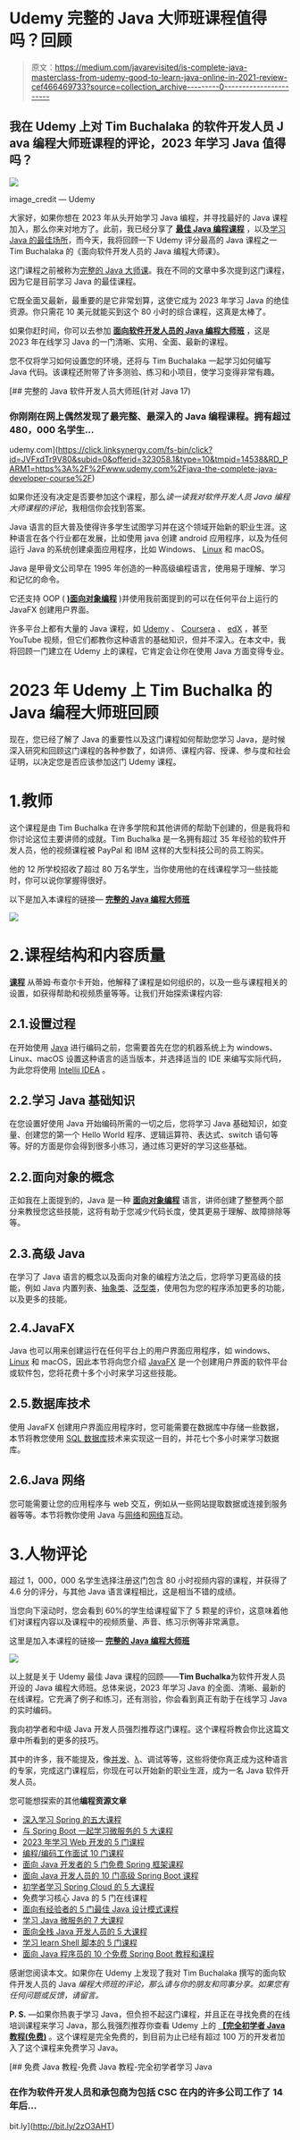 # Udemy 完整的 Java 大师班课程值得吗？回顾

> 原文：<https://medium.com/javarevisited/is-complete-java-masterclass-from-udemy-good-to-learn-java-online-in-2021-review-cef466469733?source=collection_archive---------0----------------------->

## 我在 Udemy 上对 Tim Buchalaka 的软件开发人员 J **ava 编程大师班课程的评论，2023 年学习 Java 值得吗？**

[![](img/1a4325a5e7073a11463c891d9f16dc30.png)](https://click.linksynergy.com/fs-bin/click?id=JVFxdTr9V80&subid=0&offerid=323058.1&type=10&tmpid=14538&RD_PARM1=https%3A%2F%2Fwww.udemy.com%2Fjava-the-complete-java-developer-course%2F)

image_credit — Udemy

大家好，如果你想在 2023 年从头开始学习 Java 编程，并寻找最好的 Java 课程加入，那么你来对地方了。此前，我已经分享了 [**最佳 Java 编程课程**](/javarevisited/top-5-java-online-courses-for-beginners-best-of-lot-1e1e240a758) ，以及[学习 Java 的最佳场所](/javarevisited/10-best-places-to-learn-java-online-for-free-ce5e713ab5b2)，而今天，我将回顾一下 Udemy 评分最高的 Java 课程之一 Tim Buchalaka 的《面向软件开发人员的 Java 编程大师课》。

这门课程之前被称为[完整的 Java 大师课](https://click.linksynergy.com/fs-bin/click?id=JVFxdTr9V80&subid=0&offerid=323058.1&type=10&tmpid=14538&RD_PARM1=https%3A%2F%2Fwww.udemy.com%2Fjava-the-complete-java-developer-course%2F)。我在不同的文章中多次提到这门课程，因为它是目前学习 Java 的最佳课程。

它既全面又最新，最重要的是它非常划算，这使它成为 2023 年学习 Java 的绝佳资源。你只需花 10 美元就能买到这个 80 小时的综合课程，这真是太棒了。

如果你赶时间，你可以去参加 [**面向软件开发人员的 Java 编程大师班**](https://click.linksynergy.com/fs-bin/click?id=JVFxdTr9V80&subid=0&offerid=323058.1&type=10&tmpid=14538&RD_PARM1=https%3A%2F%2Fwww.udemy.com%2Fjava-the-complete-java-developer-course%2F) ，这是 2023 年在线学习 Java 的一门清晰、实用、全面、最新的课程。

您不仅将学习如何设置您的环境，还将与 Tim Buchalaka 一起学习如何编写 Java 代码。该课程还附带了许多测验、练习和小项目，使学习变得非常有趣。

[](https://click.linksynergy.com/fs-bin/click?id=JVFxdTr9V80&subid=0&offerid=323058.1&type=10&tmpid=14538&RD_PARM1=https%3A%2F%2Fwww.udemy.com%2Fjava-the-complete-java-developer-course%2F) [## 完整的 Java 软件开发人员大师班(针对 Java 17)

### 你刚刚在网上偶然发现了最完整、最深入的 Java 编程课程。拥有超过 480，000 名学生…

udemy.com](https://click.linksynergy.com/fs-bin/click?id=JVFxdTr9V80&subid=0&offerid=323058.1&type=10&tmpid=14538&RD_PARM1=https%3A%2F%2Fwww.udemy.com%2Fjava-the-complete-java-developer-course%2F) 

如果你还没有决定是否要参加这个课程，那么*读一读我对软件开发人员 Java 编程大师课程的评论*，我相信你会找到答案。

Java 语言的巨大普及使得许多学生试图学习并在这个领域开始新的职业生涯。这种语言在各个行业都在发展，比如使用 java 创建 android 应用程序，以及为任何运行 Java 的系统创建桌面应用程序，比如 Windows、 [Linux](/javarevisited/7-best-linux-courses-for-developers-cloud-engineers-and-devops-in-2021-7415314087e1) 和 macOS。

Java 是甲骨文公司早在 1995 年创造的一种高级编程语言，使用易于理解、学习和记忆的命令。

它还支持 OOP ( [**)面向对象编程**](https://www.java67.com/2018/02/5-free-object-oriented-programming-online-courses.html) )并使用我前面提到的可以在任何平台上运行的 JavaFX 创建用户界面。

许多平台上都有大量的 Java 课程，如 [Udemy](https://javarevisited.blogspot.com/2018/01/top-10-udemy-courses-for-java-and-web-developers.html) 、 [Coursera](https://javarevisited.blogspot.com/2020/08/top-10-coursera-courses-specilizations-and-certifications.html) 、 [edX](https://javarevisited.blogspot.com/2021/05/top-10-edx-courses-and-certificates-for.html#axzz6v6xLSPvq) ，甚至 YouTube 视频，但它们都教你这种语言的基础知识，但并不深入。在本文中，我将回顾一门建立在 Udemy 上的课程，它肯定会让你在使用 Java 方面变得专业。

# 2023 年 Udemy 上 Tim Buchalka 的 Java 编程大师班回顾

现在，您已经了解了 Java 的重要性以及这门课程如何帮助您学习 Java，是时候深入研究和回顾这门课程的各种参数了，如讲师、课程内容、授课、参与度和社会证明，以决定您是否应该参加这门 Udemy 课程。

# 1.教师

这个课程是由 Tim Buchalka 在许多学院和其他讲师的帮助下创建的，但是我将和你讨论这位主要讲师的成就。Tim Buchalka 是一名拥有超过 35 年经验的软件开发人员，他的视频课程被 PayPal 和 IBM 这样的大型科技公司的员工购买。

他的 12 所学校招收了超过 80 万名学生，当你使用他的在线课程学习一些技能时，你可以说你掌握得很好。

以下是加入本课程的链接— [**完整的 Java 编程大师班**](https://click.linksynergy.com/fs-bin/click?id=JVFxdTr9V80&subid=0&offerid=323058.1&type=10&tmpid=14538&RD_PARM1=https%3A%2F%2Fwww.udemy.com%2Fjava-the-complete-java-developer-course%2F)

[![](img/c4101c05abd41e97420c698dff58a83e.png)](https://click.linksynergy.com/fs-bin/click?id=JVFxdTr9V80&subid=0&offerid=323058.1&type=10&tmpid=14538&RD_PARM1=https%3A%2F%2Fwww.udemy.com%2Fjava-the-complete-java-developer-course%2F)

# 2.课程结构和内容质量

[**课程**](https://click.linksynergy.com/fs-bin/click?id=JVFxdTr9V80&subid=0&offerid=323058.1&type=10&tmpid=14538&RD_PARM1=https%3A%2F%2Fwww.udemy.com%2Fjava-the-complete-java-developer-course%2F) 从蒂姆·布查尔卡开始，他解释了课程是如何组织的，以及一些与课程相关的设置，如获得帮助和视频质量等等。让我们开始探索课程内容:

## 2.1.设置过程

在开始使用 [Java](https://www.java.com/en/) 进行编码之前，您需要首先在您的机器系统上为 windows、Linux、macOS 设置这种语言的适当版本，并选择适当的 IDE 来编写实际代码，为此您将使用 [Intellij IDEA](/javarevisited/7-best-courses-to-learn-intellij-idea-for-beginners-and-experienced-java-programmers-2e9aa9bb0c05) 。

## 2.2.学习 Java 基础知识

在您设置好使用 Java 开始编码所需的一切之后，您将学习 Java 基础知识，如变量、创建您的第一个 Hello World 程序、逻辑运算符、表达式、switch 语句等等。好的方面是你会得到很多小练习，通过练习更好的学习这些基础。

## 2.2.面向对象的概念

正如我在上面提到的，Java 是一种 [**面向对象编程**](https://javarevisited.blogspot.com/2018/08/5-object-oriented-programming-and-design-courses-for-Java-programmers.html) 语言，讲师创建了整整两个部分来教授您这些技能，这将有助于您减少代码长度，使其更易于理解、故障排除等等。

## 2.3.高级 Java

在学习了 Java 语言的概念以及面向对象的编程方法之后，您将学习更高级的技能，例如 Java 内置列表、[抽象类](https://javarevisited.blogspot.com/2010/10/abstraction-in-java.html)、[泛型类](https://javarevisited.blogspot.com/2012/08/how-to-write-parametrized-class-method-Generic-example.html)，使用包为您的程序添加更多的功能，以及更多的技能。

## 2.4.JavaFX

Java 也可以用来创建运行在任何平台上的用户界面应用程序，如 windows、 [Linux](/javarevisited/top-10-courses-to-learn-linux-command-line-in-2020-best-and-free-f3ee4a78d0c0?source=collection_home---4------0-----------------------) 和 macOS，因此本节将向您介绍 [JavaFX](https://javarevisited.blogspot.com/2020/06/top-5-courses-to-learn-java-fx-in-2020.html) 是一个创建用户界面的软件平台或软件包，您将花费十多个小时来学习这些技能。

## 2.5.数据库技术

使用 JavaFX 创建用户界面应用程序时，您可能需要在数据库中存储一些数据，本节将教您使用 [SQL 数据库](/hackernoon/top-5-sql-and-database-courses-to-learn-online-48424533ac61)技术来实现这一目的，并花七个多小时来学习数据库。

## 2.6.Java 网络

您可能需要让您的应用程序与 web 交互，例如从一些网站提取数据或连接到服务器等等。本节将教你使用 Java 与[网络](/javarevisited/10-free-full-stack-java-development-courses-for-beginners-and-experienced-programmers-8473390bec03)和[网络](https://javarevisited.blogspot.com/2010/10/basic-networking-commands-in-linuxunix.html#axzz5maI4jOmX)互动。

# 3.人物评论

超过 1，000，000 名学生选择注册这门包含 80 小时视频内容的课程，并获得了 4.6 分的评分，与其他 Java 语言课程相比，这是相当不错的成绩。

当您向下滚动时，您会看到 60%的学生给课程留下了 5 颗星的评价，这意味着他们对课程内容以及课程中的视频质量、声音、练习示例等非常满意。

这里是加入本课程的链接— [**完整的 Java 编程大师班**](https://click.linksynergy.com/fs-bin/click?id=JVFxdTr9V80&subid=0&offerid=323058.1&type=10&tmpid=14538&RD_PARM1=https%3A%2F%2Fwww.udemy.com%2Fjava-the-complete-java-developer-course%2F)

[![](img/da376138d90e6b68dd20d6bf31e0d0f3.png)](https://click.linksynergy.com/fs-bin/click?id=JVFxdTr9V80&subid=0&offerid=323058.1&type=10&tmpid=14538&RD_PARM1=https%3A%2F%2Fwww.udemy.com%2Fjava-the-complete-java-developer-course%2F)

以上就是关于 Udemy 最佳 Java 课程的回顾——**Tim Buchalka**为软件开发人员开设的 Java 编程大师班。总体来说，2023 年学习 Java 的全面、清晰、最新的在线课程。它充满了例子和练习，还有测验，你会看到真正有助于在线学习 Java 的实时编码。

我向初学者和中级 Java 开发人员强烈推荐这门课程。这个课程将教会你比这篇文章中所看到的更多的技巧。

其中的许多，我不能提及，像[并发](/javarevisited/8-best-multithreading-and-concurrency-courses-for-experienced-java-developers-8acfd3b25094)、[λ](/javarevisited/8-best-lambdas-stream-and-functional-programming-courses-for-java-developers-3d1836a97a1d)、调试等等，这些将使你真正成为这种语言的专家，完成这门课程后，你现在可以开始新的职业生涯，成为一名 Java 软件开发人员。

您可能想探索的其他**编程资源文章**

*   [深入学习 Spring 的五大课程](https://javarevisited.blogspot.com/2018/06/top-6-spring-framework-online-courses-Java-programmers.html)
*   [与 Spring Boot 一起学习微服务的 5 大课程](https://javarevisited.blogspot.com/2018/02/top-5-spring-microservices-courses-with-spring-boot-and-spring-cloud.html#axzz6JJFPbsyP)
*   [2023 年学习 Web 开发的 5 门课程](http://javarevisited.blogspot.sg/2018/02/top-5-online-courses-to-learn-web-development.html#axzz57wed1PWd)
*   [编程/编码工作面试 10 门课程](http://javarevisited.blogspot.sg/2018/02/10-courses-to-prepare-for-programming-job-interviews.html)
*   [面向 Java 开发者的 5 门免费 Spring 框架课程](http://www.java67.com/2017/11/top-5-free-core-spring-mvc-courses-learn-online.html)
*   [面向 Java 开发人员的 10 门高级 Spring Boot 课程](/javarevisited/10-advanced-spring-boot-courses-for-experienced-java-developers-5e57606816bd)
*   [初学者学习 Spring Cloud 的 5 大课程](https://javarevisited.blogspot.com/2018/04/top-5-spring-cloud-courses-for-java.html)
*   免费学习核心 Java 的 5 门在线课程
*   [面向有经验者的 5 门最佳 Java 设计模式课程](https://javarevisited.blogspot.com/2018/02/top-5-java-design-pattern-courses-for-developers.html)
*   [学习 Java 微服务的 7 大课程](/javarevisited/top-5-courses-to-learn-microservices-in-java-and-spring-framework-e9fed1ba804d)
*   [面向全栈 Java 开发人员的 5 大课程](https://javarevisited.blogspot.com/2020/04/top-5-courses-to-become-full-stack-java-developer-with-Angular-and-Reactjs.html#axzz6Nq9yk7Sc)
*   [学习 learn Shell 脚本的 5 门课程](http://javarevisited.blogspot.sg/2018/02/5-courses-to-learn-shell-scripting-in-linux.html)
*   [面向 Java 程序员的 10 个免费 Spring Boot 教程和课程](/javarevisited/10-free-spring-boot-tutorials-and-courses-for-java-developers-53dfe084587e)

感谢您阅读本文。如果你在 Udemy 上发现了我对 Tim Buchalaka 撰写的面向软件开发人员的 Java *编程大师班的评论，那么请与你的朋友和同事分享。如果您有任何问题或反馈，请留言。*

**P. S.** —如果你热衷于学习 Java，但负担不起这门课程，并且正在寻找免费的在线培训课程来学习 Java，那么我强烈推荐你查看 Udemy 上的 [**【完全初学者 Java 教程(免费)**](http://bit.ly/2zO3AHT) 。这个课程是完全免费的，到目前为止已经有超过 100 万的开发者加入了这个课程来免费学习 Java。

[](http://bit.ly/2zO3AHT) [## 免费 Java 教程-免费 Java 教程-完全初学者学习 Java

### 在作为软件开发人员和承包商为包括 CSC 在内的许多公司工作了 14 年后…

bit.ly](http://bit.ly/2zO3AHT)